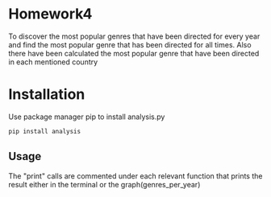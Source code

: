 # Homework4

To discover the most popular genres that have been directed for every year and find the most popular genre
that has been directed for all times. Also there have been calculated the most popular genre that have 
been directed in each mentioned country

# Installation

Use package manager pip to install analysis.py

```bash
pip install analysis
```

## Usage

The "print" calls are commented under each relevant function that prints the result either in the terminal 
or the graph(genres_per_year)
